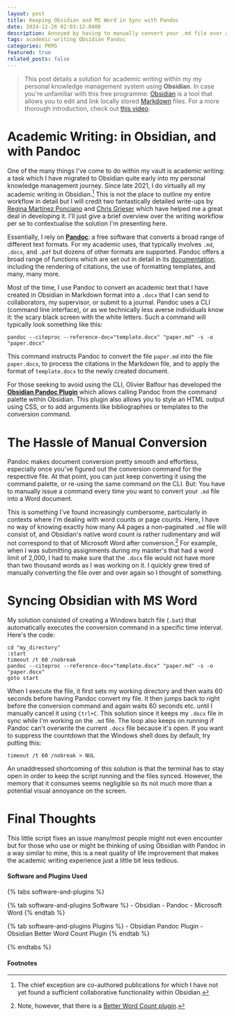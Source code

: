 ```yaml
---
layout: post
title: Keeping Obsidian and MS Word in Sync with Pandoc
date: 2024-12-26 02:03:12-0400
description: Annoyed by having to manually convert your .md file over and over again? Here's an easy fix!
tags: academic-writing Obsidian Pandoc
categories: PKMS
featured: true
related_posts: false
---
```


> This post details a solution for academic writing within my my personal knowledge management system using **Obsidian**. In case you're unfamiliar with this free programme: [Obsidian](https://obsidian.md/) is a tool that allows you to edit and link locally stored [Markdown](https://www.markdownguide.org/) files. For a more thorough introduction, check out [this video](https://www.youtube.com/watch?v=OUrOfIqvGS4).

# Academic Writing: in Obsidian, and with Pandoc

One of the many things I've come to do within my vault is academic writing: a task which I have migrated to Obsidian quite early into my personal knowledge management journey. Since late 2021, I do virtually all my academic writing in Obsidian.[^1] This is not the place to outline my entire workflow in detail but I will credit two fantastically detailed write-ups by [Regina Martínez Ponciano](https://martinezponciano.es/2021/04/05/research-workflow-as-a-phd-student-in-the-humanities/) and [Chris Grieser](https://web.archive.org/web/20211007182222/https://chris-grieser.de/a62298be91934043b11006be1ddc553a) which have helped me a great deal in developing it. I'll just give a brief overview over the writing workflow per se to contextualise the solution I'm presenting here.

[^1]: The chief exception are co-authored publications for which I have not yet found a sufficient collaborative functionality within Obsidian.

Essentially, I rely on **[Pandoc](https://pandoc.org/)**: a free software that converts a broad range of different text formats. For my academic uses, that typically involves `.md`, `.docx`, and `.pdf` but dozens of other formats are supported. Pandoc offers a broad range of functions which are set out in detail in its [documentation](https://pandoc.org/MANUAL.html), including the rendering of citations, the use of formatting templates, and many, many more.

Most of the time, I use Pandoc to convert an academic text that I have created in Obsidian in Markdown format into a `.docx` that I can send to collaborators, my supervisor, or submit to a journal. Pandoc uses a CLI (command line interface), or as we technically less averse individuals know it: the scary black screen with the white letters. Such a command will typically look something like this:

```
pandoc --citeproc --reference-doc="template.docx" "paper.md" -s -o "paper.docx"
```

This command instructs Pandoc to convert the file `paper.md` into the file `paper.docx`, to process the citations in the Markdown file, and to apply the format of `template.docx` to the newly created document.

For those seeking to avoid using the CLI, Olivier Balfour has developed the **[Obsidian Pandoc Plugin](https://github.com/OliverBalfour/obsidian-pandoc)** which allows calling Pandoc from the command palette within Obsidian. This plugin also allows you to style an HTML output using CSS, or to add arguments like bibliographies or templates to the conversion command.

# The Hassle of Manual Conversion

Pandoc makes document conversion pretty smooth and effortless, especially once you've figured out the conversion command for the respective file. At that point, you can just keep converting it using the command palette, or re-using the same command on the CLI. But: You have to manually issue a command every time you want to convert your `.md` file into a Word document.

This is something I've found increasingly cumbersome, particularly in contexts where I'm dealing with word counts or page counts. Here, I have no way of knowing exactly how many A4 pages a non-paginated `.md` file will consist of, and Obsidian's native word count is rather rudimentary and will not correspond to that of Microsoft Word after conversion.[^2] For example, when I was submitting assignments during my master's that had a word limit of 2,000, I had to make sure that the `.docx` file would not have more than two thousand words as I was working on it. I quickly grew tired of manually converting the file over and over again so I thought of something.

[^2]: Note, however, that there is a [Better Word Count plugin](https://github.com/lukeleppan/better-word-count).

# Syncing Obsidian with MS Word

My solution consisted of creating a Windows batch file (`.bat`) that automatically executes the conversion command in a specific time interval. Here's the code:

```
cd "my_directory"
:start
timeout /t 60 /nobreak
pandoc --citeproc --reference-doc="template.docx" "paper.md" -s -o "paper.docx"
goto start
```

When I execute the file, it first sets my working directory and then waits 60 seconds before having Pandoc convert my file. It then jumps back to right before the conversion command and again waits 60 seconds etc. until I manually cancel it using `Ctrl+C`. This solution since it keeps my `.docx` file in sync while I'm working on the `.md` file. The loop also keeps on running if Pandoc can't overwrite the current `.docx` file because it's open. If you want to suppress the countdown that the Windows shell does by default, try putting this:

```
timeout /t 60 /nobreak > NUL
```

An unaddressed shortcoming of this solution is that the terminal has to stay open in order to keep the script running and the files synced. However, the memory that it consumes seems negligible so its not much more than a potential visual annoyance on the screen.

# Final Thoughts

This little script fixes an issue many/most people might not even encounter but for those who use or might be thinking of using Obsidian with Pandoc in a way similar to mine, this is a neat quality of life improvement that makes the academic writing experience just a little bit less tedious.

#### Software and Plugins Used

{% tabs software-and-plugins %}

{% tab software-and-plugins Software %} - Obsidian - Pandoc - Microsoft Word
{% endtab %}

{% tab software-and-plugins Plugins %} - Obsidian Pandoc Plugin - Obsidian Better Word Count Plugin
{% endtab %}

{% endtabs %}

#### Footnotes
